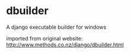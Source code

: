 dbuilder
========

A django executable builder for windows

imported from original website:
http://www.methods.co.nz/django/dbuilder.html
